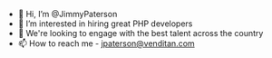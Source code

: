 - 👋 Hi, I’m @JimmyPaterson
- 👀 I’m interested in hiring great PHP developers
- 💞️ We're looking to engage with the best talent across the country
- 📫 How to reach me - jpaterson@venditan.com

<!---
JimmyPaterson/JimmyPaterson is a ✨ special ✨ repository because its `README.md` (this file) appears on your GitHub profile.
You can click the Preview link to take a look at your changes.
--->
